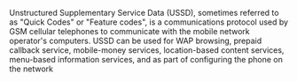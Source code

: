 Unstructured Supplementary Service Data (USSD), sometimes referred to as "Quick Codes" or "Feature codes", is a communications protocol used by GSM cellular telephones to communicate with the mobile network operator's computers. USSD can be used for WAP browsing, prepaid callback service, mobile-money services, location-based content services, menu-based information services, and as part of configuring the phone on the network
